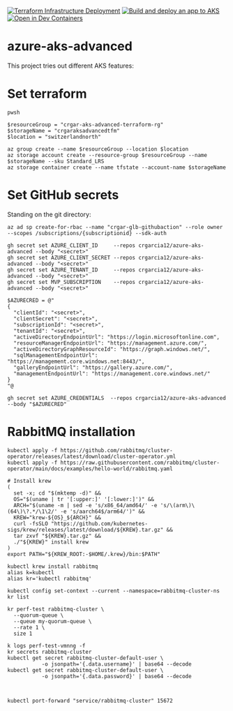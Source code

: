 [![Terraform Infrastructure Deployment](https://github.com/crgarcia12/azure-aks-advanced/actions/workflows/infra.yml/badge.svg)](https://github.com/crgarcia12/azure-aks-advanced/actions/workflows/infra.yml)
[![Build and deploy an app to AKS](https://github.com/crgarcia12/azure-aks-advanced/actions/workflows/app.yml/badge.svg)](https://github.com/crgarcia12/azure-aks-advanced/actions/workflows/app.yml)
[![Open in Dev Containers](https://img.shields.io/static/v1?label=Dev%20Containers&message=Open&color=blue&logo=visualstudiocode)](https://vscode.dev/redirect?url=vscode://ms-vscode-remote.remote-containers/cloneInVolume?url=https://github.com/crgarcia12/azure-aks-advanced)
# azure-aks-advanced
This project tries out different AKS features:

# Set terraform
```
pwsh

$resourceGroup = "crgar-aks-advanced-terraform-rg"
$storageName = "crgaraksadvancedtfm"
$location = "switzerlandnorth"

az group create --name $resourceGroup --location $location
az storage account create --resource-group $resourceGroup --name $storageName --sku Standard_LRS
az storage container create --name tfstate --account-name $storageName
```

# Set GitHub secrets
Standing on the git directory:

```
az ad sp create-for-rbac --name "crgar-glb-githubaction" --role owner --scopes /subscriptions/{subscriptionid} --sdk-auth

gh secret set AZURE_CLIENT_ID     --repos crgarcia12/azure-aks-advanced --body "<secret>"
gh secret set AZURE_CLIENT_SECRET --repos crgarcia12/azure-aks-advanced --body "<secret>"
gh secret set AZURE_TENANT_ID     --repos crgarcia12/azure-aks-advanced --body "<secret>"
gh secret set MVP_SUBSCRIPTION    --repos crgarcia12/azure-aks-advanced --body "<secret>"

$AZURECRED = @"
{
  "clientId": "<secret>",
  "clientSecret": "<secret>",
  "subscriptionId": "<secret>",
  "tenantId": "<secret>",
  "activeDirectoryEndpointUrl": "https://login.microsoftonline.com",
  "resourceManagerEndpointUrl": "https://management.azure.com/",
  "activeDirectoryGraphResourceId": "https://graph.windows.net/",
  "sqlManagementEndpointUrl": "https://management.core.windows.net:8443/",
  "galleryEndpointUrl": "https://gallery.azure.com/",
  "managementEndpointUrl": "https://management.core.windows.net/"
}
"@

gh secret set AZURE_CREDENTIALS  --repos crgarcia12/azure-aks-advanced --body "$AZURECRED"
```

# RabbitMQ installation
```
kubectl apply -f https://github.com/rabbitmq/cluster-operator/releases/latest/download/cluster-operator.yml
kubectl apply -f https://raw.githubusercontent.com/rabbitmq/cluster-operator/main/docs/examples/hello-world/rabbitmq.yaml

# Install krew
(
  set -x; cd "$(mktemp -d)" &&
  OS="$(uname | tr '[:upper:]' '[:lower:]')" &&
  ARCH="$(uname -m | sed -e 's/x86_64/amd64/' -e 's/\(arm\)\(64\)\?.*/\1\2/' -e 's/aarch64$/arm64/')" &&
  KREW="krew-${OS}_${ARCH}" &&
  curl -fsSLO "https://github.com/kubernetes-sigs/krew/releases/latest/download/${KREW}.tar.gz" &&
  tar zxvf "${KREW}.tar.gz" &&
  ./"${KREW}" install krew
)
export PATH="${KREW_ROOT:-$HOME/.krew}/bin:$PATH"

kubectl krew install rabbitmq
alias k=kubectl
alias kr='kubectl rabbitmq'

kubectl config set-context --current --namespace=rabbitmq-cluster-ns
kr list

kr perf-test rabbitmq-cluster \
  --quorum-queue \
  --queue my-quorum-queue \
  --rate 1 \
  size 1

k logs perf-test-vmnng -f
kr secrets rabbitmq-cluster
kubectl get secret rabbitmq-cluster-default-user \
           -o jsonpath='{.data.username}' | base64 --decode
kubectl get secret rabbitmq-cluster-default-user \
           -o jsonpath='{.data.password}' | base64 --decode



kubectl port-forward "service/rabbitmq-cluster" 15672
```